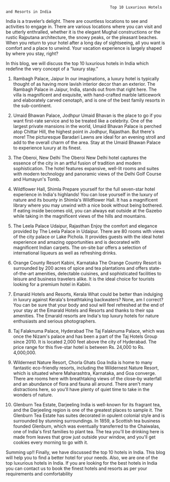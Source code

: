                                                   Top 10 Luxurious Hotels and Resorts in India
 
India is a traveler’s delight. There are countless locations to see and activities to engage in. There are various locations where you can visit and be utterly enthralled, whether it is the elegant Mughal constructions or the rustic Rajputana architecture, the snowy peaks, or the pleasant beaches. When you return to your hotel after a long day of sightseeing, all you want is comfort and a place to unwind. Your vacation experience is largely shaped by where you stay, right?

In this blog, we will discuss the top 10 luxurious hotels in India which redefine the very concept of a “luxury stay.”
 
1.  Rambagh Palace, Jaipur
In our imaginations, a luxury hotel is typically thought of as having more lavish interior decor than an exterior. The Rambagh Palace in Jaipur, India, stands out from that right here. The villa is magnificent and exquisite, with hand-crafted marble latticework and elaborately carved cenotaph, and is one of the best family resorts in the sub-continent.
 
2. Umaid Bhawan Palace, Jodhpur
 Umaid Bhavan is the place to go if you want first-rate service and to be treated like a celebrity. One of the largest private mansions in the world, Umaid Bhavan Palace is perched atop Chittar Hill, the highest point in Jodhpur, Rajasthan. But there's more! The picturesque Baradari Lawns are ideal for an evening stroll and add to the overall charm of the area. Stay at the Umaid Bhawan Palace to experience luxury at its finest.
 
3. The Oberoi, New Delhi
 The Oberoi New Delhi hotel captures the essence of the city in an artful fusion of tradition and modern sophistication. The hotel features expansive, well-lit rooms and suites with modern technology and panoramic views of the Delhi Golf Course and Humayun's Tomb.
 
4. Wildflower Hall, Shimla
Prepare yourself for the full seven-star hotel experience in India's highlands! You can lose yourself in the luxury of nature and its bounty in Shimla's Wildflower Hall. It has a magnificent library where you may unwind with a nice book without being bothered. If eating inside becomes old, you can always eat outside at the Gazebo while taking in the magnificent views of the hills and mountains.

 5. The Leela Palace Udaipur, Rajasthan
 Enjoy the comfort and elegance provided by The Leela Palace in Udaipur. There are 80 rooms with views of the city palace or Lake Pichola. It provides guests with the ideal hotel experience and amazing opportunities and is decorated with magnificent Indian carpets. The on-site bar offers a selection of international liqueurs as well as refreshing drinks.
 
 6. Orange County Resort Kabini, Karnataka
 The Orange Country Resort is surrounded by 200 acres of spice and tea plantations and offers state-of-the-art amenities, delectable cuisines, and sophisticated facilities to leisure and business travelers alike. It is the ideal choice for tourists looking for a premium hotel in Kabini.
 
 7. Emarald Hotels and Resorts, Kerala
What could be better than indulging in luxury against Kerala's breathtaking backwaters? None, am I correct? You can be sure that your body and soul will feel refreshed at the end of your stay at the Emarald Hotels and Resorts and thanks to their spa amenities. The Emarald resorts are India's top luxury hotels for nature enthusiasts and serious photographers.

 8. Taj Falaknuma Palace, Hyderabad
 The Taj Falaknuma Palace, which was once the Nizam's palace and has been a part of the Taj Hotels Group since 2010. It is located 2,000 feet above the city of Hyderabad. The price range for this five-star hotel is between Rs. 24,000 to Rs. 4,000,000.
 
 9. Wildernest Nature Resort, Chorla Ghats Goa
India is home to many fantastic eco-friendly resorts, including the Wildernest Nature Resort, which is situated where Maharashtra, Karnataka, and Goa converge. There are rooms here with breathtaking views of the close-by waterfall and an abundance of flora and fauna all around. There aren't many distractions here, so you'll have plenty of quiet time to take in the wonders of nature.
 
10. Glenburn Tea Estate, Darjeeling
India is well-known for its fragrant tea, and the Darjeeling region is one of the greatest places to sample it. The Glenburn Tea Estate has suites decorated in opulent colonial style and is surrounded by stunning surroundings. In 1859, a Scottish tea business founded Glenburn, which was eventually transferred to the Chaiwalas, one of India's first families to plant tea. The tea you'll be drinking here is made from leaves that grow just outside your window, and you'll get cookies every morning to go with it.

  Summing up!!
Finally, we have discussed the top 10 hotels in India. This blog will help you to find a better hotel for your needs. Also, we are one of the top luxurious hotels in India. If you are looking for the best hotels in India you can contact us to book the finest hotels and resorts as per your requirements and comfortability
